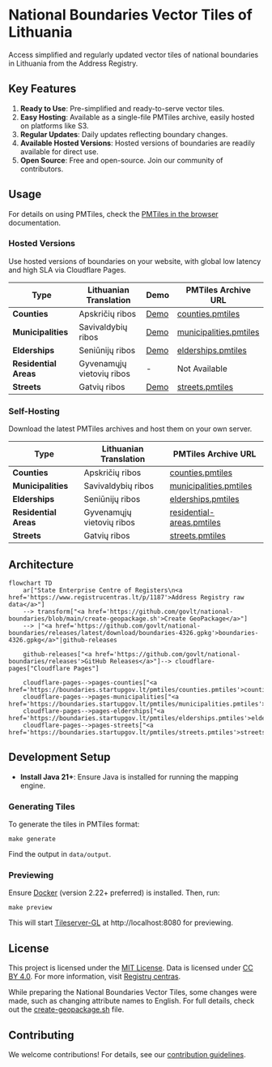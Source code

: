 # National Boundaries Vector Tiles of Lithuania

Access simplified and regularly updated vector tiles of national boundaries in Lithuania from the Address Registry.

## Key Features

1. **Ready to Use**: Pre-simplified and ready-to-serve vector tiles.
2. **Easy Hosting**: Available as a single-file PMTiles archive, easily hosted on platforms like S3.
3. **Regular Updates**: Daily updates reflecting boundary changes.
4. **Available Hosted Versions**: Hosted versions of boundaries are readily available for direct use.
5. **Open Source**: Free and open-source. Join our community of contributors.

## Usage

For details on using PMTiles, check the [PMTiles in the browser](https://docs.protomaps.com/pmtiles/maplibre)
documentation.

### Hosted Versions

Use hosted versions of boundaries on your website, with global low latency and high SLA via Cloudflare Pages.

| Type                  | Lithuanian Translation    | Demo                                                                                                                            | PMTiles Archive URL                                                                       |
|-----------------------|---------------------------|---------------------------------------------------------------------------------------------------------------------------------|-------------------------------------------------------------------------------------------|
| **Counties**          | Apskričių ribos           | [Demo](https://pmtiles.io/?url=https%3A%2F%2Fboundaries.startupgov.lt%2Fpmtiles%2Fcounties.pmtiles#map=6.95/55.191/22.92)       | [counties.pmtiles](https://boundaries.startupgov.lt/pmtiles/counties.pmtiles)             |
| **Municipalities**    | Savivaldybių ribos        | [Demo](https://pmtiles.io/?url=https%3A%2F%2Fboundaries.startupgov.lt%2Fpmtiles%2Fmunicipalities.pmtiles#map=6.95/55.191/22.92) | [municipalities.pmtiles](https://boundaries.startupgov.lt/pmtiles/municipalities.pmtiles) |
| **Elderships**        | Seniūnijų ribos           | [Demo](https://pmtiles.io/?url=https%3A%2F%2Fboundaries.startupgov.lt%2Fpmtiles%2Felderships.pmtiles#map=6.95/55.191/22.92)     | [elderships.pmtiles](https://boundaries.startupgov.lt/pmtiles/elderships.pmtiles)         |
| **Residential Areas** | Gyvenamųjų vietovių ribos | -                                                                                                                               | Not Available                                                                             |
| **Streets**           | Gatvių ribos              | [Demo](https://pmtiles.io/?url=https%3A%2F%2Fboundaries.startupgov.lt%2Fpmtiles%2Fstreets.pmtiles#map=11/54.6828/25.2686)       | [streets.pmtiles](https://boundaries.startupgov.lt/pmtiles/streets.pmtiles)               |

### Self-Hosting

Download the latest PMTiles archives and host them on your own server.

| Type                  | Lithuanian Translation    | PMTiles Archive URL                                                                                                          |
|-----------------------|---------------------------|------------------------------------------------------------------------------------------------------------------------------|
| **Counties**          | Apskričių ribos           | [counties.pmtiles](https://github.com/govlt/national-boundaries/releases/latest/download/counties.pmtiles)                   |
| **Municipalities**    | Savivaldybių ribos        | [municipalities.pmtiles](https://github.com/govlt/national-boundaries/releases/latest/download/municipalities.pmtiles)       |
| **Elderships**        | Seniūnijų ribos           | [elderships.pmtiles](https://github.com/govlt/national-boundaries/releases/latest/download/elderships.pmtiles)               |
| **Residential Areas** | Gyvenamųjų vietovių ribos | [residential-areas.pmtiles](https://github.com/govlt/national-boundaries/releases/latest/download/residential-areas.pmtiles) |
| **Streets**           | Gatvių ribos              | [streets.pmtiles](https://github.com/govlt/national-boundaries/releases/latest/download/streets.pmtiles)                     |

## Architecture

```mermaid
flowchart TD
    ar["State Enterprise Centre of Registers\n<a href='https://www.registrucentras.lt/p/1187'>Address Registry raw data</a>"]
    --> transform["<a href='https://github.com/govlt/national-boundaries/blob/main/create-geopackage.sh'>Create GeoPackage</a>"]
    --> |"<a href='https://github.com/govlt/national-boundaries/releases/latest/download/boundaries-4326.gpkg'>boundaries-4326.gpkg</a>"|github-releases

    github-releases["<a href='https://github.com/govlt/national-boundaries/releases'>GitHub Releases</a>"]--> cloudflare-pages["Cloudflare Pages"]

    cloudflare-pages-->pages-counties["<a href='https://boundaries.startupgov.lt/pmtiles/counties.pmtiles'>counties.pmtiles</a>"]
    cloudflare-pages-->pages-municipalities["<a href='https://boundaries.startupgov.lt/pmtiles/municipalities.pmtiles'>municipalities.pmtiles</a>"]
    cloudflare-pages-->pages-elderships["<a href='https://boundaries.startupgov.lt/pmtiles/elderships.pmtiles'>elderships.pmtiles</a>"]
    cloudflare-pages-->pages-streets["<a href='https://boundaries.startupgov.lt/pmtiles/streets.pmtiles'>streets.pmtiles</a>"]
```

## Development Setup

- **Install Java 21+**: Ensure Java is installed for running the mapping engine.

### Generating Tiles

To generate the tiles in PMTiles format:

```shell
make generate
```

Find the output in `data/output`.

### Previewing

Ensure [Docker](https://www.docker.com/get-started/) (version 2.22+ preferred) is installed. Then, run:

```shell
make preview
```

This will start [Tileserver-GL](https://github.com/maptiler/tileserver-gl) at http://localhost:8080 for previewing.

## License

This project is licensed under the [MIT License](./LICENSE). Data is licensed
under [CC BY 4.0](https://creativecommons.org/licenses/by/4.0/deed.lt). For more information,
visit [Registrų centras](https://www.registrucentras.lt/p/1187).

While preparing the National Boundaries Vector Tiles, some changes were made, such as changing attribute names to
English. For full details, check out the [create-geopackage.sh](./create-geopackage.sh) file.

## Contributing

We welcome contributions! For details, see
our [contribution guidelines](https://github.com/govlt/.github/blob/main/CONTRIBUTING.md).